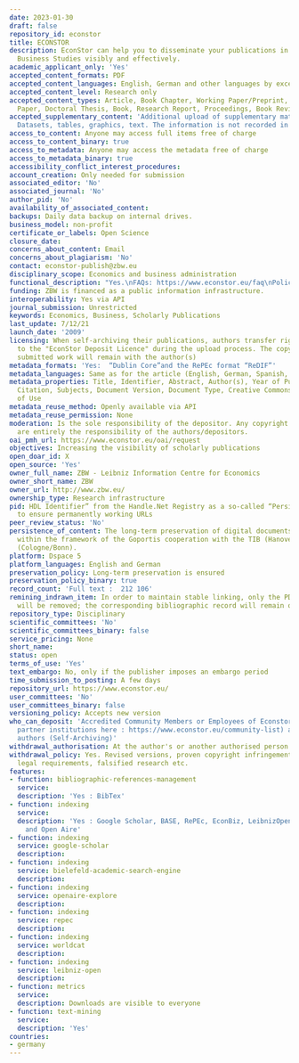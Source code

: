 ```yaml
---
date: 2023-01-30
draft: false
repository_id: econstor
title: ECONSTOR
description: EconStor can help you to disseminate your publications in Economics and
  Business Studies visibly and effectively.
academic_applicant_only: 'Yes'
accepted_content_formats: PDF
accepted_content_languages: English, German and other languages by exception
accepted_content_level: Research only
accepted_content_types: Article, Book Chapter, Working Paper/Preprint, Conference
  Paper, Doctoral Thesis, Book, Research Report, Proceedings, Book Review
accepted_supplementary_content: 'Additional upload of supplementary material is accepted:
  Datasets, tables, graphics, text. The information is not recorded in crossref.'
access_to_content: Anyone may access full items free of charge
access_to_content_binary: true
access_to_metadata: Anyone may access the metadata free of charge
access_to_metadata_binary: true
accessibility_conflict_interest_procedures:
account_creation: Only needed for submission
associated_editor: 'No'
associated_journal: 'No'
author_pid: 'No'
availability_of_associated_content:
backups: Daily data backup on internal drives.
business_model: non-profit
certificate_or_labels: Open Science
closure_date:
concerns_about_content: Email
concerns_about_plagiarism: 'No'
contact: econstor-publish@zbw.eu
disciplinary_scope: Economics and business administration
functional_description: "Yes.\nFAQs: https://www.econstor.eu/faq\nPolicy: https://www.econstor.eu/policy "
funding: ZBW is financed as a public information infrastructure.
interoperability: Yes via API
journal_submission: Unrestricted
keywords: Economics, Business, Scholarly Publications
last_update: 7/12/21
launch_date: '2009'
licensing: When self-archiving their publications, authors transfer rights by agreeing
  to the "EconStor Deposit Licence" during the upload process. The copyright to the
  submitted work will remain with the author(s)
metadata_formats: 'Yes:  “Dublin Core”and the RePEc format “ReDIF”'
metadata_languages: Same as for the article (English, German, Spanish, etc.)
metadata_properties: Title, Identifier, Abstract, Author(s), Year of Publication,
  Citation, Subjects, Document Version, Document Type, Creative Commons Licence, Terms
  of Use
metadata_reuse_method: Openly available via API
metadata_reuse_permission: None
moderation: Is the sole responsibility of the depositor. Any copyright violations
  are entirely the responsibility of the authors/depositors.
oai_pmh_url: https://www.econstor.eu/oai/request
objectives: Increasing the visibility of scholarly publications
open_doar_id: X
open_source: 'Yes'
owner_full_name: ZBW - Leibniz Information Centre for Economics
owner_short_name: ZBW
owner_url: http://www.zbw.eu/
ownership_type: Research infrastructure
pid: HDL Identifier” from the Handle.Net Registry as a so-called “Persistent Identifier”
  to ensure permanently working URLs
peer_review_status: 'No'
persistence_of_content: The long-term preservation of digital documents is guaranteed
  within the framework of the Goportis cooperation with the TIB (Hanover) and ZBMED
  (Cologne/Bonn).
platform: Dspace 5
platform_languages: English and German
preservation_policy: Long-term preservation is ensured
preservation_policy_binary: true
record_count: 'Full text :  212 106'
remining_indrawn_item: In order to maintain stable linking, only the PDF full-text
  will be removed; the corresponding bibliographic record will remain on EconStor.
repository_type: Disciplinary
scientific_committees: 'No'
scientific_committees_binary: false
service_pricing: None
short_name:
status: open
terms_of_use: 'Yes'
text_embargo: No, only if the publisher imposes an embargo period
time_submission_to_posting: A few days
repository_url: https://www.econstor.eu/
user_committees: 'No'
user_committees_binary: false
versioning_policy: Accepts new version
who_can_deposit: 'Accredited Community Members or Employees of Econstor (check for
  partner institutions here : https://www.econstor.eu/community-list) and single accredited
  authors (Self-Archiving)'
withdrawal_authorisation: At the author's or another authorised person's request
withdrawal_policy: Yes. Revised versions, proven copyright infringement, plagiarism,
  legal requirements, falsified research etc.
features:
- function: bibliographic-references-management
  service:
  description: 'Yes : BibTex'
- function: indexing
  service:
  description: 'Yes : Google Scholar, BASE, RePEc, EconBiz, LeibnizOpen, WorldCat
    and Open Aire'
- function: indexing
  service: google-scholar
  description:
- function: indexing
  service: bielefeld-academic-search-engine
  description:
- function: indexing
  service: openaire-explore
  description:
- function: indexing
  service: repec
  description:
- function: indexing
  service: worldcat
  description:
- function: indexing
  service: leibniz-open
  description:
- function: metrics
  service:
  description: Downloads are visible to everyone
- function: text-mining
  service:
  description: 'Yes'
countries:
- germany
---
```



